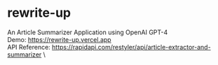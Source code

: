 # rewrite-up
An Article Summarizer Application using OpenAI GPT-4 \
Demo: https://rewrite-up.vercel.app
\
API Reference: https://rapidapi.com/restyler/api/article-extractor-and-summarizer \
